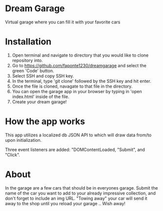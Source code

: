 # Dream Garage
Virtual garage where you can fill it with your favorite cars
# Installation
1. Open terminal and navigate to directory that you would like to clone repository into.
2. Go to https://github.com/faponte1230/dreamgarage and select the green 'Code' button.
3. Select SSH and copy SSH key.
4. In the terminal, type 'git clone' followed by the SSH key and hit enter. 
5. Once the file is cloned, navagate to that file in the directory. 
6. You can open the garage app in your browser by typing in 'open index.html' inside of the file. 
7. Create your dream garage!

# How the app works
This app utilizes a localized db JSON API to which will draw data from/to upon initialization. 

Three event listeners are added: "DOMContentLoaded, "Submit", and "Click".

# About
In the garage are a few cars that should be in everyones garage. Submit the name of the car you want to add to your already impressive collection, and don't forget to include an img URL. "Towing away" your car will send it away to the shop until you reload your garage .. Wish away!